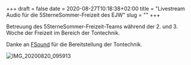 +++
draft = false
date = 2020-08-27T10:18:38+02:00
title = "Livestream Audio für die 5SterneSommer-Freizeit des EJW"
slug = ""
+++

Betreuung des 5SterneSommer-Freizeit-Teams während der 2. und 3. Woche der Freizeit im Bereich der Tontechnik.

Danke an [FSound](https://fsound.de) für die Bereitstellung der Tontechnik.

![IMG_20200820_095913](/Users/niklas/personal/dev/website/static/images/IMG_20200820_095913.png)
